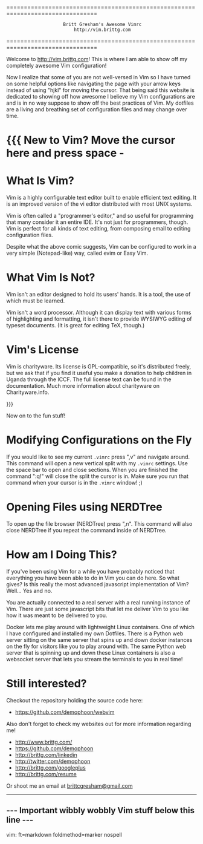 ================================================================================

                         Britt Gresham's Awesome Vimrc
                             http://vim.brittg.com

================================================================================

Welcome to http://vim.brittg.com!
This is where I am able to show off my completely awesome Vim configuration!

Now I realize that some of you are not well-versed in Vim so I have turned on
some helpful options like navigating the page with your arrow keys instead of
using "hjkl" for moving the cursor. That being said this website is dedicated to
showing off how awesome I believe my Vim configurations are and is in no way
suppose to show off the best practices of Vim. My dotfiles are a living and
breathing set of configuration files and may change over time.

{{{ New to Vim? Move the cursor here and press space -
======================================================

What Is Vim?
============

  Vim is a highly configurable text editor built to enable efficient text
  editing. It is an improved version of the vi editor distributed with most UNIX
  systems.

  Vim is often called a "programmer's editor," and so useful for programming
  that many consider it an entire IDE. It's not just for programmers, though.
  Vim is perfect for all kinds of text editing, from composing email to editing
  configuration files.

  Despite what the above comic suggests, Vim can be configured to work in a very
  simple (Notepad-like) way, called evim or Easy Vim.

What Vim Is Not?
================

  Vim isn't an editor designed to hold its users' hands. It is a tool, the use
  of which must be learned.

  Vim isn't a word processor. Although it can display text with various forms of
  highlighting and formatting, it isn't there to provide WYSIWYG editing of
  typeset documents. (It is great for editing TeX, though.)

Vim's License
=============

  Vim is charityware. Its license is GPL-compatible, so it's distributed freely,
  but we ask that if you find it useful you make a donation to help children in
  Uganda through the ICCF. The full license text can be found in the
  documentation. Much more information about charityware on Charityware.info.

}}}

Now on to the fun stuff!

Modifying Configurations on the Fly
===================================

If you would like to see my current `.vimrc` press ",v" and navigate around.
This command will open a new vertical split with my `.vimrc` settings. Use the
space bar to open and close sections. When you are finished the command ":q!"
will close the split the cursor is in. Make sure you run that command when your
cursor is in the `.vimrc` window! ;)

Opening Files using NERDTree
============================

To open up the file browser (NERDTree) press ",n". This command will also close
NERDTree if you repeat the command inside of NERDTree.



How am I Doing This?
====================

If you've been using Vim for a while you have probably noticed that everything
you have been able to do in Vim you can do here. So what gives? Is this really
the most advanced javascript implementation of Vim? Well... Yes and no.

You are actually connected to a real server with a real running instance of Vim.
There are just some javascript bits that let me deliver Vim to you like how it
was meant to be delivered to you.

Docker lets me play around with lightweight Linux containers. One of which I
have configured and installed my own Dotfiles. There is a Python web server
sitting on the same server that spins up and down docker instances on the fly
for visitors like you to play around with. The same Python web server that is
spinning up and down these Linux containers is also a websocket server that lets
you stream the terminals to you in real time!

Still interested?
=================

Checkout the repository holding the source code here:

  - https://github.com/demophoon/webvim

Also don't forget to check my websites out for more information regarding me!

  - http://www.brittg.com/
  - https://github.com/demophoon
  - http://brittg.com/linkedin
  - http://twitter.com/demophoon
  - http://brittg.com/googleplus
  - http://brittg.com/resume

  Or shoot me an email at brittcgresham@gmail.com


---------------------------------------------------------
--- Important wibbly wobbly Vim stuff below this line ---
---------------------------------------------------------

vim: ft=markdown foldmethod=marker nospell
